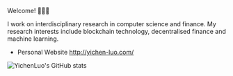 Welcome! 👨🏻‍💻

I work on interdisciplinary research in computer science and finance. My research interests include blockchain technology, decentralised finance and machine learning.

- Personal Website http://yichen-luo.com/

![YichenLuo's GitHub stats](https://github-readme-stats.vercel.app/api?username=lyc0603&show_icons=true&theme=tokyonight)

<!--[![Top Langs](https://github-readme-stats.vercel.app/api/top-langs/?username=lyc0603&layout=compact&theme=tokyonight&hide=jupyter)](https://github.com/anuraghazra/github-readme-stats)>
